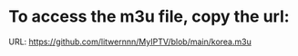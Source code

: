 # To access the m3u file, copy the url:
URL: https://github.com/litwernnn/MyIPTV/blob/main/korea.m3u

